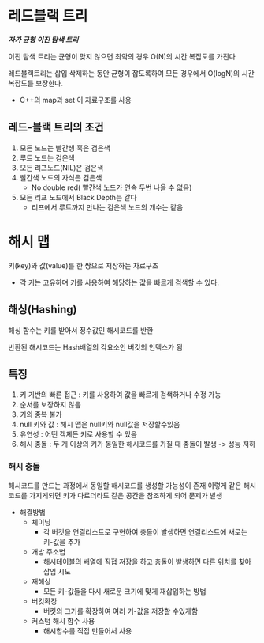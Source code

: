 # 레드블랙 트리
***자가 균형 이진 탐색 트리*** 

이진 탐색 트리는 균형이 맞지 않으면 최악의 경우 O(N)의 시간 복잡도를 가진다

레드블랙트리는 삽입 삭제하는 동안 균형이 잡도록하여 모든 경우에서 O(logN)의 시간 복잡도를 보장한다.

- C++의 map과 set 이 자료구조를 사용

## 레드-블랙 트리의 조건
1. 모든 노드는 빨간생 혹은 검은색
2. 루트 노드는 검은색
3. 모든 리프노드(NIL)은 검은색
4. 빨간색 노드의 자식은 검은색
    - No double red( 빨간색 노드가 연속 두번 나올 수 없음)
5. 모든 리프 노드에서 Black Depth는 같다
    - 리프에서 루트까지 만나는 검은색 노드의 개수는 같음

# 해시 맵
키(key)와 값(value)를 한 쌍으로 저장하는 자료구조
- 각 키는 고유하며 키를 사용하여 해당하는 값을 빠르게 검색할 수 있다.

## 해싱(Hashing)
해싱 함수는 키를 받아서 정수값인 해시코드를 반환

반환된 해시코드는 Hash배열의 각요소인 버킷의 인덱스가 됨

## 특징
1. 키 기반의 빠른 접근 : 키를 사용하여 값을 빠르게 검색하거나 수정 가능
2. 순서를 보장하지 않음
3. 키의 중복 불가
4. null 키와 값 : 해시 맵은 null키와 null값을 저장할수있음
5. 유연성 : 어떤 객체든 키로 사용할 수 있음
6. 해시 충돌 : 두 개 이상의 키가 동일한 해시코드를 가질 때 충돌이 발생 -> 성능 저하

### 해시 충돌
해시코드를 만드는 과정에서 동일할 해시코드를 생성할 가능성이 존재
이렇게 같은 해시코드를 가지게되면 키가 다르더라도 같은 공간을 참조하게 되어 문제가 발생

- 해결방법
    - 체이닝
        - 각 버킷을 연결리스트로 구현하여 충돌이 발생하면 연결리스트에 새로는 키-값을 추가
    - 개방 주소법
        - 해시테이블의 배열에 직접 저장을 하고 충돌이 발생하면 다른 위치를 찾아 삽입 시도
    - 재해싱
        - 모든 키-값들을 다시 새로운 크기에 맞게 재삽입하는 방법
    - 버킷확장
        - 버킷의 크기를 확장하여 여러 키-값을 저장할 수있게함
    - 커스텀 해시 함수 사용
        - 해시합수를 직접 만들어서 사용